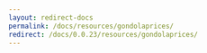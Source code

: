 ```yaml
---
layout: redirect-docs
permalink: /docs/resources/gondolaprices/
redirect: /docs/0.0.23/resources/gondolaprices/
---
```

